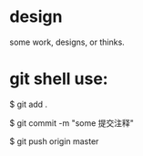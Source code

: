# design
some work, designs, or thinks.

# git shell use:
$ git add .

$ git commit -m "some 提交注释"

$ git push origin master

